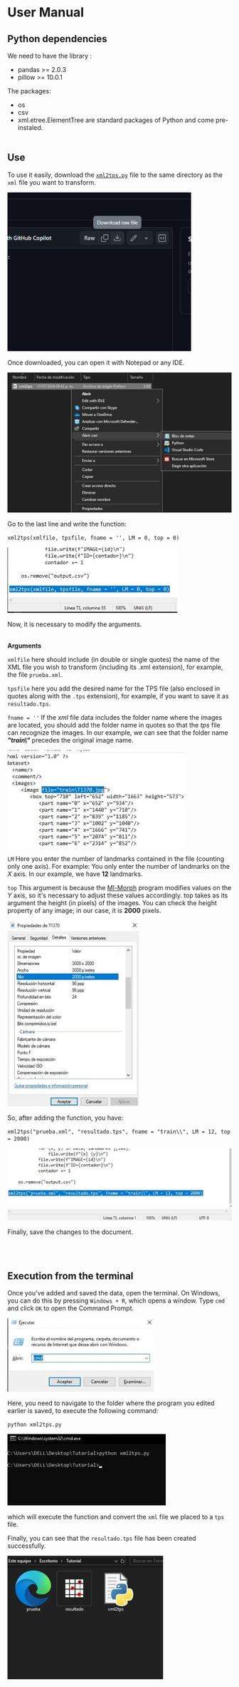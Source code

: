 # User Manual

## Python dependencies 
We need to have the library :
- pandas >= 2.0.3
- pillow >= 10.0.1

The packages:
- os
- csv
- xml.etree.ElementTree
are standard packages of Python and come pre-instaled. <br><br>

## Use

To use it easily, download the [`xml2tps.py`](/Python/xml2tps.py) file to the same directory as the `xml` file you want to transform.

![Imagen01](/images/Imagen01.jpeg)

Once downloaded, you can open it with Notepad or any IDE.

![Imagen02](/images/Imagen02.jpeg)

Go to the last line and write the function:

    xml2tps(xmlfile, tpsfile, fname = '', LM = 0, top = 0) 

![Imagen03](/images/Imagen03.jpeg)

Now, it is necessary to modify the arguments.  <br><br>

**Arguments**

`xmlfile` here should include (in double or single quotes) the name of the XML file you wish to transform (including its .xml extension), for example, the file `prueba.xml`.

`tpsfile` here you add the desired name for the TPS file (also enclosed in quotes along with the `.tps` extension), for example, if you want to save it as `resultado.tps`.

`fname = ''` If the _xml_ file data includes the folder name where the images are located, you should add the folder name in quotes so that the _tps_ file can recognize the images. In our example, we can see that the folder name _**"train\\"**_ precedes the original image name.

![Imagen04](/images/Imagen04.jpeg)

`LM` Here you enter the number of landmarks contained in the file (counting only one axis). For example: You only enter the number of landmarks on the _X_ axis. In our example, we have **12** landmarks.

`top` This argument is because the [Ml-Morph](https://github.com/agporto/ml-morph) program modifies values on the _Y_ axis, so it's necessary to adjust these values accordingly. top takes as its argument the height (in pixels) of the images. You can check the height property of any image; in our case, it is **2000** pixels.

![Imagen05](/images/Imagen05.jpeg)

So, after adding the function, you have:

    xml2tps("prueba.xml", "resultado.tps", fname = "train\\", LM = 12, top = 2000)

![Imagen06](/images/Imagen06.jpeg)

Finally, save the changes to the document.

<br><br>

## Execution from the terminal

Once you've added and saved the data, open the terminal. On Windows, you can do this by pressing `Windows + R`, which opens a window. Type `cmd` and click `OK` to open the Command Prompt.

![Imagen07](/images/Imagen07.jpeg)

Here, you need to navigate to the folder where the program you edited earlier is saved, to execute the following command:

    python xml2tps.py

![Imagen08](/images/Imagen08.jpeg)

which will execute the function and convert the `xml` file we placed to a `tps` file.

Finally, you can see that the `resultado.tps` file has been created successfully.

![Imagen9](/images/Imagen9.jpeg)